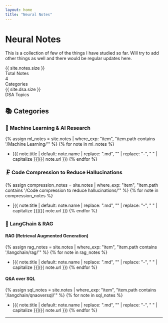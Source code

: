 ```yaml
---
layout: home
title: "Neural Notes"
---
```


# Neural Notes

This is a collection of few of the things I have studied so far. Will try to add other things as well and there would be regular updates here.

<div class="stats">
    <div class="stat-item">
        <div class="stat-number">{{ site.notes.size }}</div>
        <div class="stat-label">Total Notes</div>
    </div>
    <div class="stat-item">
        <div class="stat-number">4</div>
        <div class="stat-label">Categories</div>
    </div>
    <div class="stat-item">
        <div class="stat-number">{{ site.dsa.size }}</div>
        <div class="stat-label">DSA Topics</div>
    </div>
</div>

## 📚 Categories

<div class="category-card ml-section">

### 🧠 Machine Learning & AI Research
{% assign ml_notes = site.notes | where_exp: "item", "item.path contains '/Machine Learning/'" %}
{% for note in ml_notes %}
- [{{ note.title | default: note.name | replace: ".md", "" | replace: "-", " " | capitalize }}]({{ note.url }})
{% endfor %}

</div>

<div class="category-card compression-section">

### 🗜️ Code Compression to Reduce Hallucinations
{% assign compression_notes = site.notes | where_exp: "item", "item.path contains '/Code compression to reduce hallucinations/'" %}
{% for note in compression_notes %}
- [{{ note.title | default: note.name | replace: ".md", "" | replace: "-", " " | capitalize }}]({{ note.url }})
{% endfor %}

</div>

<div class="category-card langchain-section">

### 🔗 LangChain & RAG

<div class="rag-section">

#### RAG (Retrieval Augmented Generation)
{% assign rag_notes = site.notes | where_exp: "item", "item.path contains '/langchain/rag/'" %}
{% for note in rag_notes %}
- [{{ note.title | default: note.name | replace: ".md", "" | replace: "-", " " | capitalize }}]({{ note.url }})
{% endfor %}

</div>

<div class="sql-section">

#### Q&A over SQL
{% assign sql_notes = site.notes | where_exp: "item", "item.path contains '/langchain/qnaoversql/'" %}
{% for note in sql_notes %}
- [{{ note.title | default: note.name | replace: ".md", "" | replace: "-", " " | capitalize }}]({{ note.url }})
{% endfor %}

</div>

</div>





</div>

---

